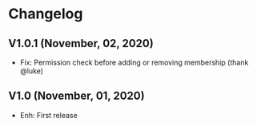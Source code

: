 Changelog
=========

V1.0.1 (November, 02, 2020)
--------------------
- Fix: Permission check before adding or removing membership (thank @luke)


V1.0 (November, 01, 2020)
--------------------
- Enh: First release